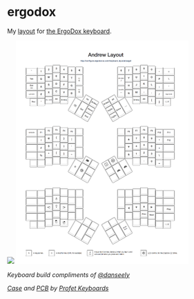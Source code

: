 # ergodox

My [layout][wc] for [the ErgoDox keyboard][ek].

<img src="https://www.dropbox.com/s/kwtb01m4onf1v1q/ergodox-2017-05-05.jpg?raw=1" width="400" />
<img src="layout.png" width="400" />

_Keyboard build compliments of [*@danseely*][ds]_

_[Case][cs] and [PCB][pcb] by [Profet Keyboards][pk]_

[ek]: https://www.ergodox.io/
[wc]: http://configure.ergodox-ez.com/keyboard_layouts/qxjgdl/edit
[ds]: https://github.com/danseely
[cs]: http://shop.profetkeyboards.com/product/ergodox-case
[pcb]: http://shop.profetkeyboards.com/product/ergodox-pcbs
[pk]: http://shop.profetkeyboards.com/
